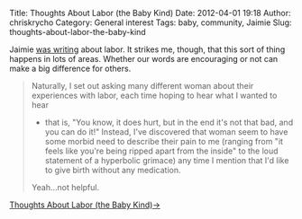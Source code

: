 Title: Thoughts About Labor (the Baby Kind)
Date: 2012-04-01 19:18
Author: chriskrycho
Category: General interest
Tags: baby, community, Jaimie
Slug: thoughts-about-labor-the-baby-kind

Jaimie [was writing][] about labor. It strikes me, though, that this
sort of thing happens in lots of areas. Whether our words are
encouraging or not can make a big difference for others.

> Naturally, I set out asking many different woman about their
> experiences with labor, each time hoping to hear what I wanted to hear
> - that is, "You know, it does hurt, but in the end it's not that bad,
> and you can do it!" Instead, I've discovered that woman seem to have
> some morbid need to describe their pain to me (ranging from "it feels
> like you're being ripped apart from the inside" to the loud statement
> of a hyperbolic grimace) any time I mention that I'd like to give
> birth without any medication.
>
> Yeah...not helpful.

[Thoughts About Labor (the Baby Kind)→][]

  [was writing]: http://jaimiedawn.blogspot.com/2012/04/thoughts-about-labor-baby-kind.html?spref=fb
    "Thoughts About Labor (the Baby Kind)"
  [Thoughts About Labor (the Baby Kind)→]: http://jaimiedawn.blogspot.com/2012/04/thoughts-about-labor-baby-kind.html
